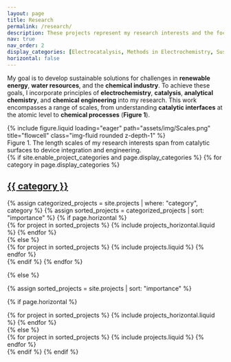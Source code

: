 ```yaml
---
layout: page
title: Research
permalink: /research/
description: These projects represent my research interests and the focus of my career efforts.   
nav: true
nav_order: 2
display_categories: [Electrocatalysis, Methods in Electrochemistry, Sustainable Processes, Electrochemical Engineering]
horizontal: false
---
```


My goal is to develop sustainable solutions for challenges in <strong>renewable energy</strong>, <strong>water resources</strong>, and the <strong>chemical industry</strong>. To achieve these goals, I incorporate principles of <strong>electrochemistry</strong>, <strong>catalysis</strong>, <strong>analytical chemistry</strong>, and <strong>chemical engineering</strong> into my research. This work encompasses a range of scales, from understanding <strong>catalytic interfaces</strong> at the atomic level to <strong>chemical processes</strong> (<strong>Figure 1</strong>).

<div class="row">
    <div class="col-sm mt-3 mt-md-0">
        {% include figure.liquid loading="eager" path="assets/img/Scales.png" title="flowcell" class="img-fluid rounded z-depth-1" %}
    </div>
</div>
<div class="caption">
    Figure 1. The length scales of my research interests span from catalytic surfaces to device integration and engineering.
</div>


<!-- pages/projects.md -->
<div class="projects">
{% if site.enable_project_categories and page.display_categories %}
  <!-- Display categorized projects -->
  {% for category in page.display_categories %}
  <a id="{{ category }}" href=".#{{ category }}">
    <h2 class="category">{{ category }}</h2>
  </a>
  {% assign categorized_projects = site.projects | where: "category", category %}
  {% assign sorted_projects = categorized_projects | sort: "importance" %}
  <!-- Generate cards for each project -->
  {% if page.horizontal %}
  <div class="container">
    <div class="row row-cols-1 row-cols-md-2">
    {% for project in sorted_projects %}
      {% include projects_horizontal.liquid %}
    {% endfor %}
    </div>
  </div>
  {% else %}
  <div class="row row-cols-1 row-cols-md-3">
    {% for project in sorted_projects %}
      {% include projects.liquid %}
    {% endfor %}
  </div>
  {% endif %}
  {% endfor %}

{% else %}

<!-- Display projects without categories -->

{% assign sorted_projects = site.projects | sort: "importance" %}

  <!-- Generate cards for each project -->

{% if page.horizontal %}

  <div class="container">
    <div class="row row-cols-1 row-cols-md-2">
    {% for project in sorted_projects %}
      {% include projects_horizontal.liquid %}
    {% endfor %}
    </div>
  </div>
  {% else %}
  <div class="row row-cols-1 row-cols-md-3">
    {% for project in sorted_projects %}
      {% include projects.liquid %}
    {% endfor %}
  </div>
  {% endif %}
{% endif %}
</div>
